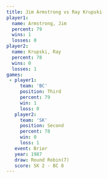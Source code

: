 ```yaml
---
title: Jim Armstrong vs Ray Krupski
player1:              
  name: Armstrong, Jim
  percent: 79         
  wins: 1             
  losses: 0           
player2:              
  name: Krupski, Ray  
  percent: 78         
  wins: 0             
  losses: 1           
games:
 - player1:         
     team: 'BC'     
     position: Third
     percent: 79    
     win: 1         
     loss: 0        
   player2:          
     team: 'SK'      
     position: Second
     percent: 78     
     win: 0          
     loss: 1         
   event: Brier        
   year: 1987          
   draw: Round Robin(7)
   score: SK 2 - BC 8  
---
```

